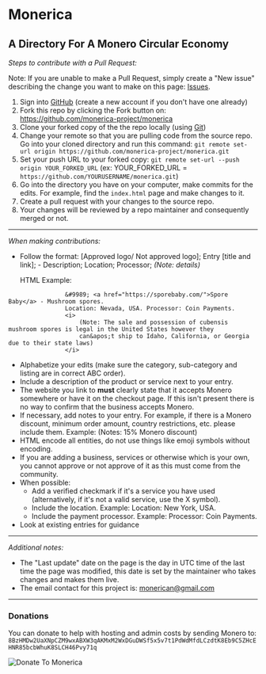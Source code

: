 # Monerica

A Directory For A Monero Circular Economy
--------------

*Steps to contribute with a Pull Request:*

Note: If you are unable to make a Pull Request, simply create a "New issue" describing the change you want to make on this page: [Issues](https://github.com/monerica-project/monerica/issues).

1) Sign into [GitHub](https://github.com/login) (create a new account if you don't have one already)
2) Fork this repo by clicking the Fork button on: https://github.com/monerica-project/monerica
3) Clone your forked copy of the the repo locally (using [Git](https://git-scm.com/))
4) Change your remote so that you are pulling code from the source repo. Go into your cloned directory and run this command: `git remote set-url origin https://github.com/monerica-project/monerica.git`
5) Set your push URL to your forked copy: `git remote set-url --push origin YOUR_FORKED_URL` (ex: YOUR_FORKED_URL = `https://github.com/YOURUSERNAME/monerica.git`)
6) Go into the directory you have on your computer, make commits for the edits. For example, find the `index.html` page and make changes to it.
7) Create a pull request with your changes to the source repo.
8) Your changes will be reviewed by a repo maintainer and consequently merged or not.

--------------

*When making contributions:*

- Follow the format: [Approved logo/ Not approved logo]; Entry [title and link]; - Description; Location; Processor; *(Note: details)*

    HTML Example:
```
                &#9989; <a href="https://sporebaby.com/">Spore Baby</a> - Mushroom spores.
                Location: Nevada, USA. Processor: Coin Payments.
                <i>
                    (Note: The sale and possession of cubensis mushroom spores is legal in the United States however they
                    can&apos;t ship to Idaho, California, or Georgia due to their state laws)
                </i>
```
- Alphabetize your edits (make sure the category, sub-category and listing are in correct ABC order).
- Include a description of the product or service next to your entry.
- The website you link to **must** clearly state that it accepts Monero somewhere or have it on the checkout page. If this isn't present there is no way to confirm that the business accepts Monero.
- If necessary, add notes to your entry. For example, if there is a Monero discount, minimum order amount, country restrictions, etc. please include them. Example: (Notes: 15% Monero discount)
- HTML encode all entities, do not use things like emoji symbols without encoding.
- If you are adding a business, services or otherwise which is your own, you cannot approve or not approve of it as this must come from the community.
- When possible:
    - Add a verified checkmark if it's a service you have used (alternatively, if it's not a valid service, use the X symbol).
    - Include the location. Example: Location: New York, USA.
    - Include the payment processor. Example: Processor: Coin Payments.
- Look at existing entries for guidance

--------------

*Additional notes:*

- The "Last update" date on the page is the day in UTC time of the last time the page was modified, this date is set by the maintainer who takes changes and makes them live. 
- The email contact for this project is: monerican@gmail.com
--------------

### Donations

You can donate to help with hosting and admin costs by sending Monero to: `8BzHMDw2UaXNpCZM9wxABXW3qAKMxM2WxDGuDWSf5x5v7t1PdWdMfdLCzdtK8Eb9C5ZHcEHNR85bcbWhuK8SLCH46Pvy71q`

![Donate To Monerica](https://user-images.githubusercontent.com/108239499/232602369-831b5fea-de63-4de2-8985-0aa8bb304111.png)
